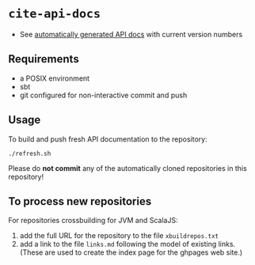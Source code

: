 # `cite-api-docs`

- See [automatically generated API docs](https://cite-architecture.github.io/cite-api-docs) with current version numbers


## Requirements

- a POSIX environment
- sbt
- git configured for non-interactive commit and push

## Usage

To build and push fresh API documentation to the repository:

    ./refresh.sh

Please do **not commit** any of the automatically cloned repositories in this repository!


## To process new repositories

For repositories crossbuilding for JVM and ScalaJS:

1. add the full URL for the repository to the file `xbuildrepos.txt`
2. add a link to the file `links.md` following the model of existing links.  (These are used to create the index page for the ghpages web site.)
